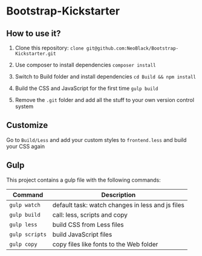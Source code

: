 # Bootstrap-Kickstarter

## How to use it?

1. Clone this repository: `clone git@github.com:NeoBlack/Bootstrap-Kickstarter.git`

2. Use composer to install dependencies `composer install`

3. Switch to Build folder and install dependencies `cd Build && npm install`

4. Build the CSS and JavaScript for the first time `gulp build`

5. Remove the `.git` folder and add all the stuff to your own version control system

## Customize

Go to `Build/Less` and add your custom styles to `frontend.less` and build your CSS again

## Gulp

This project contains a gulp file with the following commands:

| Command        | Description                                      |
| -------------- | ------------------------------------------------ |
| `gulp watch`   | default task: watch changes in less and js files |
| `gulp build`   | call: less, scripts and copy                     |
| `gulp less`    | build CSS from Less files                        |
| `gulp scripts` | build JavaScript files                           |
| `gulp copy`    | copy files like fonts to the Web folder          |

